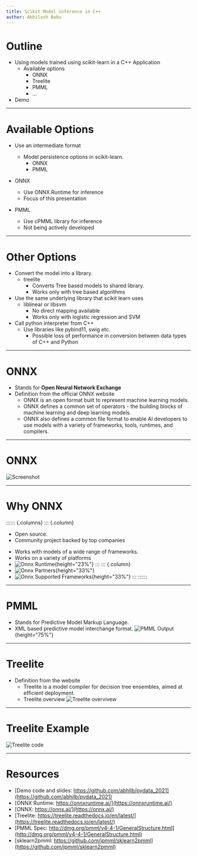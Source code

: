 ```yaml
---
title: Scikit Model inference in C++
author: Abhilash Babu
---
```


# Outline

* Using models trained using scikit-learn in a C++ Application
  * Available options
    * ONNX
    * Treelite
    * PMML 
    * ...
* Demo

---

# Available Options

* Use an intermediate format
  * Model persistence options in scikit-learn.
    * ONNX
    * PMML
  
* ONNX
  * Use ONNX Runtime for inference
  * Focus of this presentation
* PMML 
  * Use cPMML library for inference
  * Not being actively developed

---

# Other Options
* Convert the model into a library.
  * treelite
    * Converts Tree based models to shared library.
    * Works only with tree based algorithms
* Use the same underlying library that scikit learn uses
  * liblinear or libsvm
    * No direct mapping available
    * Works only with logistic regression and SVM   
* Call python interpreter from C++
  * Use libraries like pybind11, swig etc. 
    * Possible loss of performance in conversion between data types of C++ and Python
  
---

# ONNX
* Stands for **Open Neural Network Exchange**
* Definition from the official ONNX website
  * ONNX is an open format built to represent machine learning models.
  * ONNX defines a common set of operators - the building blocks of machine learning and deep learning models.
  * ONNX also defines a common file format to enable AI developers to use models with a variety of frameworks, tools, runtimes, and compilers.

---

# ONNX
![Screenshot](../src/assets/onnx_code.png)

---

# Why ONNX
:::::: {.columns}
::: {.column}
* Open source. 
* Community project backed by top companies<p>
* Works with models of a wide range of frameworks.
* Works on a variety of platforms
* ![Onnx Runtime](../src/assets/onnx_runtime.png){height="23%"}
:::
::: {.column}
* ![Onnx Partners](../src/assets/onnx_partners.png){height="33%"}  
* ![Onnx Supported Frameworks](../src/assets/onnx_fw.png){height="33%"}
:::
::::::    
    
---

# PMML
* Stands for Predictive Model Markup Language.
* XML based predictive model interchange format. 
![PMML Output](../src/assets/pmml_output.png){height="75%"}
---

# Treelite
* Definition from the website
  * Treelite is a model compiler for decision tree ensembles, aimed at efficient deployment.
  * Treelite overview
    ![Treelite overvivew](../src/assets/treelite_internals.png)

---

# Treelite Example
![Treelite code](../src/assets/treelite_code.png)

---

# Resources
* [Demo code and slides: https://github.com/abhilb/pydata_2021](https://github.com/abhilb/pydata_2021)
* [ONNX Runtime: https://onnxruntime.ai/](https://onnxruntime.ai/)
* [ONNX: https://onnx.ai/](https://onnx.ai/)
* [Treelite: https://treelite.readthedocs.io/en/latest/](https://treelite.readthedocs.io/en/latest/)
* [PMML Spec: http://dmg.org/pmml/v4-4-1/GeneralStructure.html](http://dmg.org/pmml/v4-4-1/GeneralStructure.html)
* [sklearn2pmml: https://github.com/jpmml/sklearn2pmml](https://github.com/jpmml/sklearn2pmml)